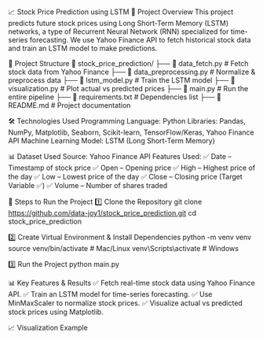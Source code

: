 📈 Stock Price Prediction using LSTM
📌 Project Overview
This project predicts future stock prices using Long Short-Term Memory (LSTM) networks, a type of Recurrent Neural Network (RNN) specialized for time-series forecasting. We use Yahoo Finance API to fetch historical stock data and train an LSTM model to make predictions.

📂 Project Structure
📂 stock_price_prediction/
├── 📄 data_fetch.py         # Fetch stock data from Yahoo Finance
├── 📄 data_preprocessing.py # Normalize & preprocess data
├── 📄 lstm_model.py         # Train the LSTM model
├── 📄 visualization.py      # Plot actual vs predicted prices
├── 📄 main.py               # Run the entire pipeline
├── 📄 requirements.txt      # Dependencies list
├── 📄 README.md             # Project documentation

🛠️ Technologies Used
Programming Language: Python
Libraries: Pandas, NumPy, Matplotlib, Seaborn, Scikit-learn, TensorFlow/Keras, Yahoo Finance API
Machine Learning Model: LSTM (Long Short-Term Memory)

📊 Dataset Used
Source: Yahoo Finance API
Features Used:
✅ Date – Timestamp of stock price
✅ Open – Opening price
✅ High – Highest price of the day
✅ Low – Lowest price of the day
✅ Close – Closing price (Target Variable ✅)
✅ Volume – Number of shares traded

📌 Steps to Run the Project
1️⃣ Clone the Repository
git clone https://github.com/data-joy1/stock_price_prediction.git
cd stock_price_prediction

2️⃣ Create Virtual Environment & Install Dependencies
python -m venv venv
source venv/bin/activate  # Mac/Linux
venv\Scripts\activate  # Windows

3️⃣ Run the Project
python main.py

📊 Key Features & Results
✅ Fetch real-time stock data using Yahoo Finance API.
✅ Train an LSTM model for time-series forecasting.
✅ Use MinMaxScaler to normalize stock prices.
✅ Visualize actual vs predicted stock prices using Matplotlib.

📈 Visualization Example

